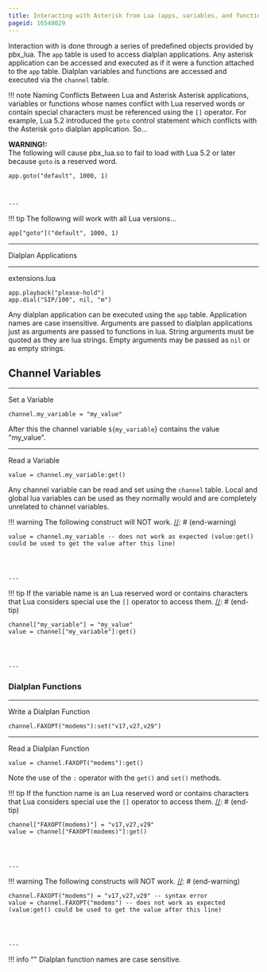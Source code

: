 ```yaml
---
title: Interacting with Asterisk from Lua (apps, variables, and functions)
pageid: 16548029
---
```


Interaction with is done through a series of predefined objects provided by pbx_lua. The `app` table is used to access dialplan applications. Any asterisk application can be accessed and executed as if it were a function attached to the `app` table. Dialplan variables and functions are accessed and executed via the `channel` table.




!!! note Naming Conflicts Between Lua and Asterisk
    Asterisk applications, variables or functions whose names conflict with Lua reserved words or contain special characters must be referenced using the `[]` operator. For example, Lua 5.2 introduced the `goto` control statement which conflicts with the Asterisk `goto` dialplan application. So...

    
[//]: # (end-note)


**WARNING!:**   
The following will cause pbx_lua.so to fail to load with Lua 5.2 or later because `goto` is a reserved word.

```
app.goto("default", 1000, 1)  



---

```



!!! tip 
    The following will work with all Lua versions...

    app["goto"]("default", 1000, 1)  
[//]: # (end-tip)







---




Dialplan Applications




---

  
extensions.lua  

```
app.playback("please-hold")
app.dial("SIP/100", nil, "m")

```

Any dialplan application can be executed using the `app` table. Application names are case insensitive. Arguments are passed to dialplan applications just as arguments are passed to functions in lua. String arguments must be quoted as they are lua strings. Empty arguments may be passed as `nil` or as empty strings.

Channel Variables
-----------------




---

  
Set a Variable  

```
channel.my_variable = "my_value"

```

After this the channel variable `${my_variable`} contains the value "my_value".




---

  
Read a Variable  

```
value = channel.my_variable:get()

```

Any channel variable can be read and set using the `channel` table. Local and global lua variables can be used as they normally would and are completely unrelated to channel variables.




!!! warning 
    The following construct will NOT work.
[//]: # (end-warning)


  
  

```
value = channel.my_variable -- does not work as expected (value:get() could be used to get the value after this line)
  



---

```



!!! tip 
    If the variable name is an Lua reserved word or contains characters that Lua considers special use the `[]` operator to access them.
[//]: # (end-tip)


  
  

```
channel["my_variable"] = "my_value"
value = channel["my_variable"]:get()
  



---

```

### Dialplan Functions




---

  
Write a Dialplan Function  

```
channel.FAXOPT("modems"):set("v17,v27,v29")

```



---

  
Read a Dialplan Function  

```
value = channel.FAXOPT("modems"):get()

```

Note the use of the `:` operator with the `get()` and `set()` methods.




!!! tip 
    If the function name is an Lua reserved word or contains characters that Lua considers special use the `[]` operator to access them.
[//]: # (end-tip)


  
  

```
channel["FAXOPT(modems)"] = "v17,v27,v29"
value = channel["FAXOPT(modems)"]:get()
  



---

```



!!! warning 
    The following constructs will NOT work.
[//]: # (end-warning)


  
  

```
channel.FAXOPT("modems") = "v17,v27,v29" -- syntax error
value = channel.FAXOPT("modems") -- does not work as expected (value:get() could be used to get the value after this line)
  



---

```



!!! info ""
    Dialplan function names are case sensitive.

      
[//]: # (end-info)



